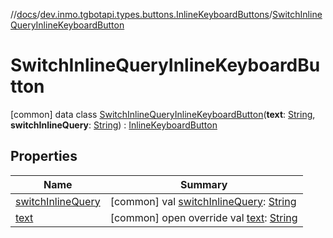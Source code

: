 //[docs](../../../index.md)/[dev.inmo.tgbotapi.types.buttons.InlineKeyboardButtons](../index.md)/[SwitchInlineQueryInlineKeyboardButton](index.md)



# SwitchInlineQueryInlineKeyboardButton  
 [common] data class [SwitchInlineQueryInlineKeyboardButton](index.md)(**text**: [String](https://kotlinlang.org/api/latest/jvm/stdlib/kotlin/-string/index.html), **switchInlineQuery**: [String](https://kotlinlang.org/api/latest/jvm/stdlib/kotlin/-string/index.html)) : [InlineKeyboardButton](../-inline-keyboard-button/index.md)   


## Properties  
  
|  Name |  Summary | 
|---|---|
| <a name="dev.inmo.tgbotapi.types.buttons.InlineKeyboardButtons/SwitchInlineQueryInlineKeyboardButton/switchInlineQuery/#/PointingToDeclaration/"></a>[switchInlineQuery](switch-inline-query.md)| <a name="dev.inmo.tgbotapi.types.buttons.InlineKeyboardButtons/SwitchInlineQueryInlineKeyboardButton/switchInlineQuery/#/PointingToDeclaration/"></a> [common] val [switchInlineQuery](switch-inline-query.md): [String](https://kotlinlang.org/api/latest/jvm/stdlib/kotlin/-string/index.html)   <br>|
| <a name="dev.inmo.tgbotapi.types.buttons.InlineKeyboardButtons/SwitchInlineQueryInlineKeyboardButton/text/#/PointingToDeclaration/"></a>[text](text.md)| <a name="dev.inmo.tgbotapi.types.buttons.InlineKeyboardButtons/SwitchInlineQueryInlineKeyboardButton/text/#/PointingToDeclaration/"></a> [common] open override val [text](text.md): [String](https://kotlinlang.org/api/latest/jvm/stdlib/kotlin/-string/index.html)   <br>|

